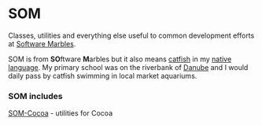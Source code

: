 SOM
===
Classes, utilities and everything else useful to common development efforts at [Software Marbles](http://softwaremarbles.com).

SOM is from **SO**ftware **M**arbles but it also means [catfish](http://en.wikipedia.org/wiki/Catfish) in my [native language](http://sh.wikipedia.org/wiki/Barski_som). My primary school was on the riverbank of [Danube](http://en.wikipedia.org/wiki/Danube) and I would daily pass by catfish swimming in local market aquariums.

### SOM includes
[SOM-Cocoa](https://github.com/SoftwareMarbles/SOM-Cocoa) - utilities for Cocoa
